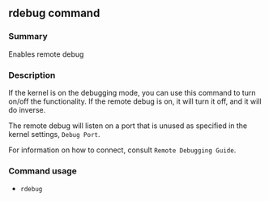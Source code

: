 ## rdebug command

### Summary

Enables remote debug

### Description

If the kernel is on the debugging mode, you can use this command to turn on/off the functionality. If the remote debug is on, it will turn it off, and it will do inverse.

The remote debug will listen on a port that is unused as specified in the kernel settings, `Debug Port`.

For information on how to connect, consult `Remote Debugging Guide`.

### Command usage

* `rdebug`